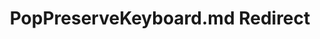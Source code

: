 ---
title: PopPreserveKeyboard.md Redirect
redirect_to: /Pages/StereoKit/UI/PopPreserveKeyboard.html
---